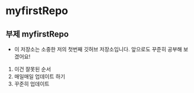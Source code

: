 # myfirstRepo
## 부제 myfirstRepo

* 이 저장소는 소중한 저의 첫번째 깃허브 저장소입니다.
앞으로도 꾸준히 공부해 보겠어요!

1. 이건 잘못된 순서
2. 매일매일 업데이트 하기
3. 꾸준히 업데이트 

